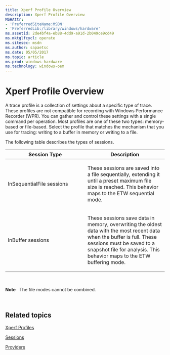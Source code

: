 ```yaml
---
title: Xperf Profile Overview
description: Xperf Profile Overview
MSHAttr:
- 'PreferredSiteName:MSDN'
- 'PreferredLib:/library/windows/hardware'
ms.assetid: 2de4bf4a-eb88-4dd9-a91d-2b049ce9cd49
ms.mktglfcycl: operate
ms.sitesec: msdn
ms.author: sapaetsc
ms.date: 05/05/2017
ms.topic: article
ms.prod: windows-hardware
ms.technology: windows-oem
---
```


# Xperf Profile Overview


A trace profile is a collection of settings about a specific type of trace. These profiles are not compatible for recording with Windows Performance Recorder (WPR). You can gather and control these settings with a single command per operation. Most profiles are one of these two types: memory-based or file-based. Select the profile that matches the mechanism that you use for tracing: writing to a buffer in memory or writing to a file.

The following table describes the types of sessions.

<table>
<colgroup>
<col width="50%" />
<col width="50%" />
</colgroup>
<thead>
<tr class="header">
<th>Session Type</th>
<th>Description</th>
</tr>
</thead>
<tbody>
<tr class="odd">
<td><p>InSequentialFile sessions</p></td>
<td><p>These sessions are saved into a file sequentially, extending it until a preset maximum file size is reached. This behavior maps to the ETW sequential mode.</p></td>
</tr>
<tr class="even">
<td><p>InBuffer sessions</p></td>
<td><p>These sessions save data in memory, overwriting the oldest data with the most recent data when the buffer is full. These sessions must be saved to a snapshot file for analysis. This behavior maps to the ETW buffering mode.</p></td>
</tr>
</tbody>
</table>

 

**Note**  
The file modes cannot be combined.

 

## Related topics


[Xperf Profiles](xperf-profiles.md)

[Sessions](sessions.md)

[Providers](providers.md)

 

 







